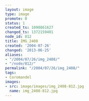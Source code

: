```yaml
---
layout: image
type: image
promote: 0
status: 1
created_ts: 1090861627
changed_ts: 1372159401
node_id: 812
title: IMG_2408
created: '2004-07-26'
changed: '2013-06-25'
aliases:
- "/2004/07/26/img_2408/"
- "/node/812/"
permalink: "/2004/07/26/img_2408/"
tags:
- Coromandel
images:
- src: image/images/img_2408-812.jpg
  name: img_2408-812.jpg
---
```


